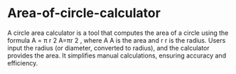# Area-of-circle-calculator
A circle area calculator is a tool that computes the area of a circle using the formula  A = π r 2 A=πr  2  , where  A A is the area and  r r is the radius. Users input the radius (or diameter, converted to radius), and the calculator provides the area. It simplifies manual calculations, ensuring accuracy and efficiency.

